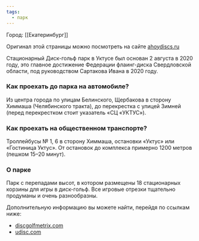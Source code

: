 ```yaml
---
tags:
  - парк
---
```

Город: [[Екатеринбург]]

Оригинал этой страницы можно посмотреть на сайте [ahoydiscs.ru](https://ahoydiscs.ru/disk-golf-park-uktus/)

Стационарный Диск-гольф парк в Уктусе был основан 2 августа в 2020 году, это главное достижение Федерации флаинг-диска Свердловской области, под руководством Сартакова Ивана в 2020 году.
### Как проехать до парка на автомобиле?
Из центра города по улицам Белинского, Щербакова в сторону Химмаша (Челябинского тракта), до перекрестка с улицей Зимней (перед перекрестком стоит указатель «СЦ «УКТУС»).

### Как проехать на общественном транспорте?
Троллейбусы № 1, 6 в сторону Химмаша, остановки «Уктус» или «Гостиница Уктус». От остановок до комплекса примерно 1200 метров (пешком 15–20 минут).

### О парке
Парк с перепадами высот, в котором размещены 18 стационарных корзины для игры в диск-гольф. Все игровые отрезки тщательно продуманы и очень разнообразны.

Дополнительную информацию вы можете найти, перейдя по ссылкам ниже:
- [discgolfmetrix.com](https://discgolfmetrix.com/course/22990)
- [udisc.com](https://udisc.com/courses/eurasia-uktus-pDJj)
